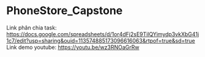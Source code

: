 # PhoneStore_Capstone
Link phân chia task:
https://docs.google.com/spreadsheets/d/1or4dFj2sE9TilQYimydp3vkXbG41j1c7/edit?usp=sharing&ouid=113574885173096616063&rtpof=true&sd=true
Link demo youtube:
https://youtu.be/wz3RNOaGrRw

